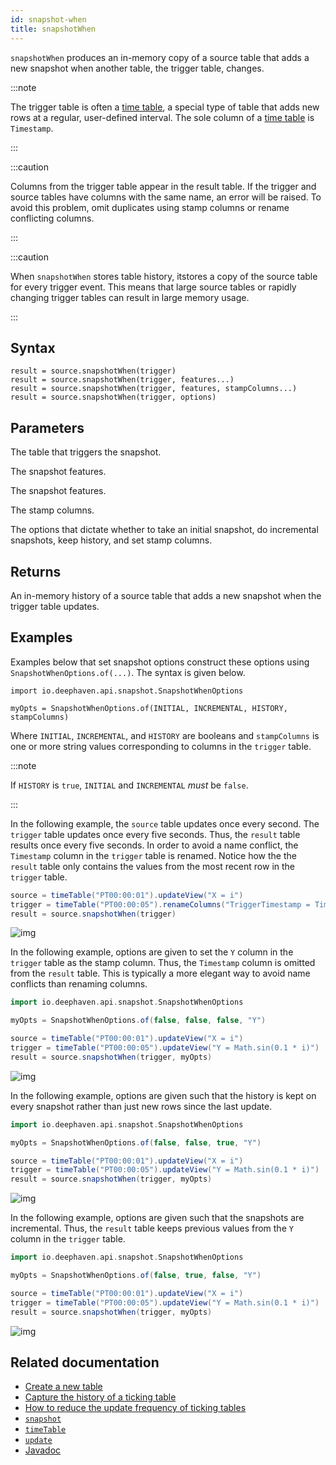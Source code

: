 ```yaml
---
id: snapshot-when
title: snapshotWhen
---
```


`snapshotWhen` produces an in-memory copy of a source table that adds a new snapshot when another table, the trigger table, changes.

:::note

The trigger table is often a [time table](../create/timeTable.md), a special type of table that adds new rows at a regular, user-defined interval. The sole column of a [time table](../create/timeTable.md) is `Timestamp`.

:::

:::caution

Columns from the trigger table appear in the result table. If the trigger and source tables have columns with the same name, an error will be raised. To avoid this problem, omit duplicates using stamp columns or rename conflicting columns.

:::

:::caution

When `snapshotWhen` stores table history, itstores a copy of the source table for every trigger event. This means that large source tables or rapidly changing trigger tables can result in large memory usage.

:::

## Syntax

```
result = source.snapshotWhen(trigger)
result = source.snapshotWhen(trigger, features...)
result = source.snapshotWhen(trigger, features, stampColumns...)
result = source.snapshotWhen(trigger, options)
```

## Parameters

<ParamTable>
<Param name="trigger" type="Table">

The table that triggers the snapshot.

</Param>
<Param name="features" type="SnapshotWhenOptions.Flag...">

The snapshot features.

</Param>
<Param name="features" type="Collection<SnapshotWhenOptions.Flag>">

The snapshot features.

</Param>
<Param name="stampColumns" type="String...">

The stamp columns.

</Param>
<Param name="options" type="SnapshotWhenOptions">

The options that dictate whether to take an initial snapshot, do incremental snapshots, keep history, and set stamp columns.

</Param>
</ParamTable>

## Returns

An in-memory history of a source table that adds a new snapshot when the trigger table updates.

## Examples

Examples below that set snapshot options construct these options using `SnapshotWhenOptions.of(...)`. The syntax is given below.

```
import io.deephaven.api.snapshot.SnapshotWhenOptions

myOpts = SnapshotWhenOptions.of(INITIAL, INCREMENTAL, HISTORY, stampColumns)
```

Where `INITIAL`, `INCREMENTAL`, and `HISTORY` are booleans and `stampColumns` is one or more string values corresponding to columns in the `trigger` table.

:::note

If `HISTORY` is `true`, `INITIAL` and `INCREMENTAL` _must_ be `false`.

:::

In the following example, the `source` table updates once every second. The `trigger` table updates once every five seconds. Thus, the `result` table results once every five seconds. In order to avoid a name conflict, the `Timestamp` column in the `trigger` table is renamed. Notice how the the `result` table only contains the values from the most recent row in the `trigger` table.

```groovy ticking-table order=null
source = timeTable("PT00:00:01").updateView("X = i")
trigger = timeTable("PT00:00:05").renameColumns("TriggerTimestamp = Timestamp").updateView("Y = Math.sin(0.1 * i)")
result = source.snapshotWhen(trigger)
```

![img](../../../../../../core/docs/assets/reference/table-operations/snapshot-when-1.gif)

In the following example, options are given to set the `Y` column in the `trigger` table as the stamp column. Thus, the `Timestamp` column is omitted from the `result` table. This is typically a more elegant way to avoid name conflicts than renaming columns.

```groovy ticking-table order=null
import io.deephaven.api.snapshot.SnapshotWhenOptions

myOpts = SnapshotWhenOptions.of(false, false, false, "Y")

source = timeTable("PT00:00:01").updateView("X = i")
trigger = timeTable("PT00:00:05").updateView("Y = Math.sin(0.1 * i)")
result = source.snapshotWhen(trigger, myOpts)
```

![img](../../../../../../core/docs/assets/reference/table-operations/snapshot-when-2.gif)

In the following example, options are given such that the history is kept on every snapshot rather than just new rows since the last update.

```groovy ticking-table order=null
import io.deephaven.api.snapshot.SnapshotWhenOptions

myOpts = SnapshotWhenOptions.of(false, false, true, "Y")

source = timeTable("PT00:00:01").updateView("X = i")
trigger = timeTable("PT00:00:05").updateView("Y = Math.sin(0.1 * i)")
result = source.snapshotWhen(trigger, myOpts)
```

![img](../../../../../../core/docs/assets/reference/table-operations/snapshot-when-3.gif)

In the following example, options are given such that the snapshots are incremental. Thus, the `result` table keeps previous values from the `Y` column in the `trigger` table.

```groovy ticking-table order=null
import io.deephaven.api.snapshot.SnapshotWhenOptions

myOpts = SnapshotWhenOptions.of(false, true, false, "Y")

source = timeTable("PT00:00:01").updateView("X = i")
trigger = timeTable("PT00:00:05").updateView("Y = Math.sin(0.1 * i)")
result = source.snapshotWhen(trigger, myOpts)
```

![img](../../../../../../core/docs/assets/reference/table-operations/snapshot-when-4.gif)

## Related documentation

- [Create a new table](../../../how-to-guides/new-table.md)
- [Capture the history of a ticking table](../../../how-to-guides/capture-table-history.md)
- [How to reduce the update frequency of ticking tables](../../../how-to-guides/reduce-update-frequency.md)
- [`snapshot`](./snapshot.md)
- [`timeTable`](../create/timeTable.md)
- [`update`](../select/update.md)
- [Javadoc](<https://deephaven.io/core/javadoc/io/deephaven/engine/table/impl/QueryTable.html#snapshotWhen(io.deephaven.engine.table.Table,io.deephaven.api.snapshot.SnapshotWhenOptions)>)
